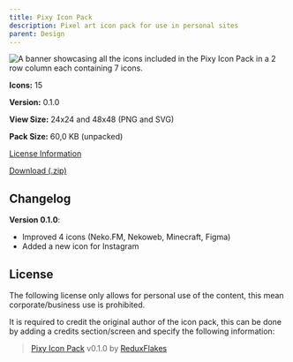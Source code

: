 ```yaml
---
title: Pixy Icon Pack
description: Pixel art icon pack for use in personal sites
parent: Design
---
```


<img src="/public/img/pixy_banner.png" alt="A banner showcasing all the icons included in the Pixy Icon Pack in a 2 row column each containing 7 icons." class="banner" eleventy:ignore>

<section class="box">
<p><b>Icons:</b> 15</p>
<p><b>Version:</b> 0.1.0</p>
<p><b>View Size:</b> 24x24 and 48x48 (PNG and SVG)</p>
<p><b>Pack Size:</b> 60,0 KB (unpacked)</p>
<p><a href="#license">License Information</a></p>
</section>

<a href="https://file.garden/aAEXMwgY3QmuIjxE/Design/Pixy%20Icon%20Pack/Pixy-0_1_0.zip" class="button">Download (.zip)</a>

## Changelog

**Version 0.1.0**:

- Improved 4 icons (Neko.FM, Nekoweb, Minecraft, Figma)
- Added a new icon for Instagram

## License

The following license only allows for personal use of the content, this mean corporate/business use is prohibited.

It is required to credit the original author of the icon pack, this can be done by adding a credits section/screen and specify the following information:

> [Pixy Icon Pack]() v0.1.0 by [ReduxFlakes](/)

